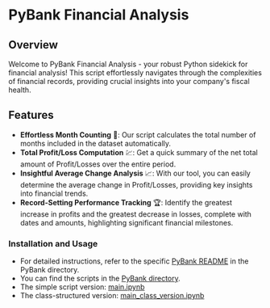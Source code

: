 # PyBank Financial Analysis

## Overview
Welcome to PyBank Financial Analysis - your robust Python sidekick for financial analysis! This script effortlessly navigates through the complexities of financial records, providing crucial insights into your company's fiscal health.

## Features
- **Effortless Month Counting** 📅: Our script calculates the total number of months included in the dataset automatically.
- **Total Profit/Loss Computation** 💹: Get a quick summary of the net total amount of Profit/Losses over the entire period.
- **Insightful Average Change Analysis** 📈: With our tool, you can easily determine the average change in Profit/Losses, providing key insights into financial trends.
- **Record-Setting Performance Tracking** 🏆: Identify the greatest increase in profits and the greatest decrease in losses, complete with dates and amounts, highlighting significant financial milestones.

### Installation and Usage
- For detailed instructions, refer to the specific [PyBank README](PyBank/README.md) in the PyBank directory.
- You can find the scripts in the [PyBank directory](PyBank/).
- The simple script version: [main.ipynb](PyBank/main.ipynb)
- The class-structured version: [main_class_version.ipynb](PyBank/main_class_version.ipynb)
